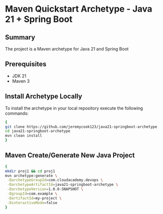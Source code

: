# Maven Quickstart Archetype - Java 21 + Spring Boot

## Summary
The project is a Maven archetype for Java 21 and Spring Boot

## Prerequisites
* JDK 21
* Maven 3

## Install Archetype Locally

To install the archetype in your local repository execute the following commands:

```bash
{
git clone https://github.com/jeremycook123/java21-springboot-archetype.git
cd java21-springboot-archetype
mvn clean install
}
```

## Maven Create/Generate New Java Project

```bash
{
mkdir proj1 && cd proj1
mvn archetype:generate \
 -DarchetypeGroupId=com.cloudacademy.devops \
 -DarchetypeArtifactId=java21-springboot-archetype \
 -DarchetypeVersion=1.0.0-SNAPSHOT \
 -DgroupId=com.example \
 -DartifactId=my-project \
 -DinteractiveMode=false
}
```
